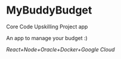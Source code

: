 # MyBuddyBudget
Core Code Upskilling Project app

An app to manage your budget :)

_React+Node+Oracle+Docker+Google Cloud_

